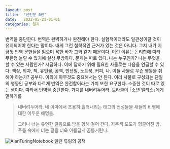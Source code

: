```yaml
---
layout: post
title:  "선언문 0번"
date:   2022-05-21-01-01
categories: 일지
---
```


번역을 중단한다. 번역은 완벽하거나 완전해야 한다. 실험적이더라도 일관성이랄 것이 유지되어야 한다는 말이다. 내게 그런 철학적인 근거가 있는 것은 아니다. 그저 내가 지금껏 번역 문헌들을 읽으며 욕한 바가 그와 같기 때문이다. 이런 이유는 논리합에 따라 무한정 늘릴 수 있기에 실상 무방하다. 문제는 따로 있다. 나는 누구인가? 나는 무엇을 할 수 있는 사람인가? 시급하다. 이에 답하기 위해 필요한 사물로는 다음을 언급할 수 있다. 책상, 의자, 책, 유인물, 공책, 만년필, 노트북, 커피, 나. 이들 사물로 무슨 행동을 취해야 하는가? 공부다. 이외에 아무것도 중요해서는 안 된다. 여러 사물로 구성되는 단일의 행동인 공부와 다르게 번역은 완전함이라는 가치 또한 요구한다. 소중한 것이 따로 있는 셈이다. 따라서 번역을 중단한다. 가치를 내버려두어라. 트라클이 ｢소년 앨리스｣에게 말하기를
>내버려두어라, 네 이마에서 조용히 흘러내리는
>태고의 전설들을
>새들의 비행에 대한 어두운 해명을.
>
>그러나 너는 유연한 걸음으로 밤을 향해 걸어 간다,
>자주색 포도가 헝클어진 밤,
>푸름 속에서 너는 팔을 더욱 아름답게 꿈틀거린다.

![AlanTuringNotebook](https://s.abcnews.com/images/Technology/150414_dvo_turing_notebook_16x9_992.jpg)
앨런 튜링의 공책